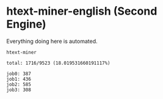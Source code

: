 # htext-miner-english (Second Engine)

Everything doing here is automated.

```
htext-miner

total: 1716/9523 (18.019531660191117%)

job0: 387
job1: 436
job2: 585
job3: 308
```